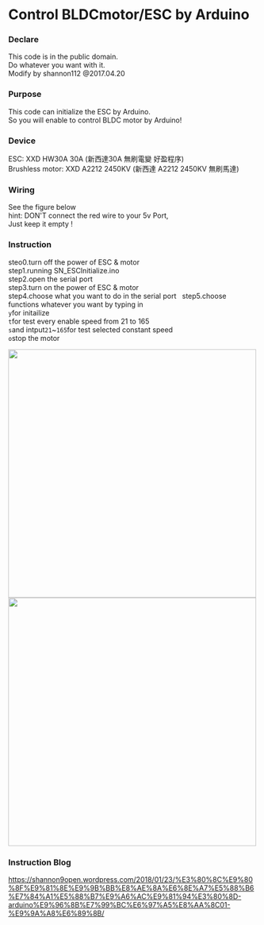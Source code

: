 # Control BLDCmotor/ESC by Arduino
### Declare  
This code is in the public domain.  
Do whatever you want with it.  
Modify by shannon112 @2017.04.20  
  
### Purpose  
This code can initialize the ESC by Arduino.  
So you will enable to control BLDC motor by Arduino! 
  
### Device  
ESC: XXD HW30A 30A (新西達30A 無刷電變 好盈程序)  
Brushless motor: XXD A2212 2450KV (新西達 A2212 2450KV 無刷馬達)  
   
### Wiring  
See the figure below    
hint: DON'T connect the red wire to your 5v Port,  
Just keep it empty !  
  
### Instruction  
steo0.turn off the power of ESC & motor  
step1.running SN_ESCInitialize.ino   
step2.open the serial port  
step3.turn on the power of ESC & motor  
step4.choose what you want to do in the serial port  
step5.choose functions whatever you want by typing in   
```y```for initailize  
```t```for test every enable speed from 21 to 165  
```s```and intput```21```~```165```for test selected constant speed  
```o```stop the motor   

<img src="https://raw.githubusercontent.com/shannon112/arduino_ESCandBLDC/master/image.jpg" width="500">
  
<img src="https://raw.githubusercontent.com/shannon112/arduino_ESCandBLDC/master/image2.png" width="500">

### Instruction Blog
https://shannon9open.wordpress.com/2018/01/23/%E3%80%8C%E9%80%8F%E9%81%8E%E9%9B%BB%E8%AE%8A%E6%8E%A7%E5%88%B6%E7%84%A1%E5%88%B7%E9%A6%AC%E9%81%94%E3%80%8D-arduino%E9%96%8B%E7%99%BC%E6%97%A5%E8%AA%8C01-%E9%9A%A8%E6%89%8B/
